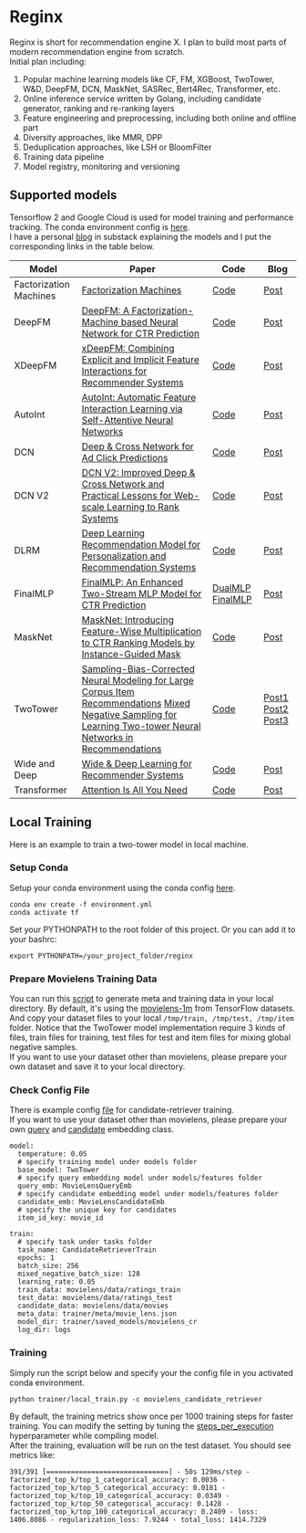 # Reginx
Reginx is short for recommendation engine X. I plan to build most parts of modern recommendation engine from scratch.  
Initial plan including:
1. Popular machine learning models like CF, FM, XGBoost, TwoTower, W&D, DeepFM, DCN, MaskNet, SASRec, Bert4Rec, Transformer, etc.
2. Online inference service written by Golang, including candidate generator, ranking and re-ranking layers
3. Feature engineering and preprocessing, including both online and offline part
4. Diversity approaches, like MMR, DPP
5. Deduplication approaches, like LSH or BloomFilter
6. Training data pipeline
7. Model registry, monitoring and versioning

## Supported models  
Tensorflow 2 and Google Cloud is used for model training and performance tracking. The conda environment config is [here](https://github.com/caesarjuly/reginx/tree/master/environment).  
I have a personal [blog](https://happystrongcoder.substack.com/) in substack explaining the models and I put the corresponding links in the table below.


| Model  | Paper | Code | Blog |
| ------------- | ------------- | ------------- | ------------- |
| Factorization Machines  | [Factorization Machines](https://www.csie.ntu.edu.tw/~b97053/paper/Rendle2010FM.pdf)  | [Code](https://github.com/caesarjuly/reginx/blob/master/trainer/models/fm.py) | [Post](https://happystrongcoder.substack.com/p/from-fm-to-deepfm-the-almighty-factorization) |
| DeepFM  | [DeepFM: A Factorization-Machine based Neural Network for CTR Prediction](https://arxiv.org/pdf/1703.04247.pdf)  | [Code](https://github.com/caesarjuly/reginx/blob/master/trainer/models/deepfm.py) | [Post](https://happystrongcoder.substack.com/p/from-fm-to-deepfm-the-almighty-factorization) |
| XDeepFM | [xDeepFM: Combining Explicit and Implicit Feature Interactions for Recommender Systems](https://arxiv.org/pdf/1803.05170.pdf)  | [Code](https://github.com/caesarjuly/reginx/blob/master/trainer/models/wide_and_deep.py)| [Post](https://happystrongcoder.substack.com/p/xdeepfm-combining-explicit-and-implicit) |
| AutoInt  | [AutoInt: Automatic Feature Interaction Learning via Self-Attentive Neural Networks](https://arxiv.org/pdf/1810.11921.pdf)  | [Code](https://github.com/caesarjuly/reginx/blob/master/trainer/models/autoint.py) | [Post](https://happystrongcoder.substack.com/p/autoint-automatic-feature-interaction) |
| DCN  | [Deep & Cross Network for Ad Click Predictions](https://arxiv.org/pdf/1708.05123.pdf)  | [Code](https://github.com/caesarjuly/reginx/blob/master/trainer/models/dcn.py) | [Post](https://happystrongcoder.substack.com/p/deep-and-cross-network-for-ad-click) |
| DCN V2 | [DCN V2: Improved Deep & Cross Network and Practical Lessons for Web-scale Learning to Rank Systems](https://arxiv.org/pdf/2008.13535.pdf)  | [Code](https://github.com/caesarjuly/reginx/blob/master/trainer/models/dcn_v2.py) | [Post](https://happystrongcoder.substack.com/p/dcn-v2-improved-deep-and-cross-network) |
| DLRM | [Deep Learning Recommendation Model for Personalization and Recommendation Systems](https://arxiv.org/pdf/1906.00091.pdf)  | [Code](https://github.com/caesarjuly/reginx/blob/master/trainer/models/dlrm.py) | [Post](https://happystrongcoder.substack.com/p/deep-learning-recommendation-model) |
| FinalMLP | [FinalMLP: An Enhanced Two-Stream MLP Model for CTR Prediction](https://arxiv.org/pdf/2304.00902.pdf)  | [DualMLP](https://github.com/caesarjuly/reginx/blob/master/trainer/models/dual_mlp.py) [FinalMLP](https://github.com/caesarjuly/reginx/blob/master/trainer/models/final_mlp.py)| [Post](https://happystrongcoder.substack.com/p/finalmlp-an-enhanced-two-stream-mlp) |
| MaskNet | [MaskNet: Introducing Feature-Wise Multiplication to CTR Ranking Models by Instance-Guided Mask](https://arxiv.org/pdf/2102.07619.pdf)  | [Code](https://github.com/caesarjuly/reginx/blob/master/trainer/models/mask_net.py)| [Post](https://happystrongcoder.substack.com/p/dive-into-twitters-recommendation-6fc) |
| TwoTower | [Sampling-Bias-Corrected Neural Modeling for Large Corpus Item Recommendations](https://storage.googleapis.com/pub-tools-public-publication-data/pdf/6417b9a68bd77033d65e431bdba855563066dc8c.pdf) [Mixed Negative Sampling for Learning Two-tower Neural Networks in Recommendations](https://storage.googleapis.com/pub-tools-public-publication-data/pdf/b9f4e78a8830fe5afcf2f0452862fb3c0d6584ea.pdf)  | [Code](https://github.com/caesarjuly/reginx/blob/master/trainer/models/two_tower.py)| [Post1](https://happystrongcoder.substack.com/p/two-tower-candidate-retriever-i) [Post2](https://happystrongcoder.substack.com/p/two-tower-candidate-retriever-ii) [Post3](https://happystrongcoder.substack.com/p/two-tower-candidate-retriever-iii) |
| Wide and Deep | [Wide & Deep Learning for Recommender Systems](https://arxiv.org/pdf/1606.07792.pdf)  | [Code](https://github.com/caesarjuly/reginx/blob/master/trainer/models/wide_and_deep.py)| [Post](https://happystrongcoder.substack.com/p/wide-and-deep-learning-for-recommender) |
| Transformer | [Attention Is All You Need](https://arxiv.org/pdf/1706.03762.pdf)  | [Code](https://github.com/caesarjuly/reginx/blob/master/trainer/models/transformer.py)| [Post](https://happystrongcoder.substack.com/p/transformer-with-code-part-i-positional) |


## Local Training
Here is an example to train a two-tower model in local machine.
### Setup Conda
Setup your conda environment using the conda config [here](https://github.com/caesarjuly/reginx/tree/master/environment).
```
conda env create -f environment.yml
conda activate tf
```
Set your PYTHONPATH to the root folder of this project. Or you can add it to your bashrc:
```
export PYTHONPATH=/your_project_folder/reginx
```

### Prepare Movielens Training Data
You can run this [script](https://github.com/caesarjuly/reginx/blob/master/trainer/preprocess/movielens.py) to generate meta and training data in your local directory.
By default, it's using the [movielens-1m](https://www.tensorflow.org/datasets/catalog/movielens#movielens1m-ratings) from TensorFlow datasets.  
And copy your dataset files to your local `/tmp/train, /tmp/test, /tmp/item` folder. Notice that the TwoTower model implementation require 3 kinds of files, train files for training, test files for test and item files for mixing global negative samples.     
If you want to use your dataset other than movielens, please prepare your own dataset and save it to your local directory.

### Check Config File
There is example config [file](https://github.com/caesarjuly/reginx/blob/master/trainer/configs/movielens_candidate_retriever.yaml) for candidate-retriever training.  
If you want to use your dataset other than movielens, please prepare your own [query](https://github.com/caesarjuly/reginx/blob/master/trainer/models/features/movielens.py#L8) and [candidate](https://github.com/caesarjuly/reginx/blob/master/trainer/models/features/movielens.py#L76) embedding class.
```
model:
  temperature: 0.05
  # specify training model under models folder
  base_model: TwoTower
  # specify query embedding model under models/features folder
  query_emb: MovieLensQueryEmb
  # specify candidate embedding model under models/features folder
  candidate_emb: MovieLensCandidateEmb
  # specify the unique key for candidates
  item_id_key: movie_id

train:
  # specify task under tasks folder
  task_name: CandidateRetrieverTrain
  epochs: 1
  batch_size: 256
  mixed_negative_batch_size: 128
  learning_rate: 0.05
  train_data: movielens/data/ratings_train
  test_data: movielens/data/ratings_test
  candidate_data: movielens/data/movies
  meta_data: trainer/meta/movie_lens.json
  model_dir: trainer/saved_models/movielens_cr
  log_dir: logs
```
### Training
Simply run the script below and specify your the config file in you activated conda environment.
```
python trainer/local_train.py -c movielens_candidate_retriever  
```
By default, the training metrics show once per 1000 training steps for faster training. You can modify the setting by tuning the [steps_per_execution](https://github.com/caesarjuly/reginx/blob/master/trainer/tasks/candidate_retriever_train.py#L37) hyperparameter while compiling model.  
After the training, evaluation will be run on the test dataset. You should see metrics like:
```
391/391 [==============================] - 50s 129ms/step - factorized_top_k/top_1_categorical_accuracy: 0.0036 - factorized_top_k/top_5_categorical_accuracy: 0.0181 - factorized_top_k/top_10_categorical_accuracy: 0.0349 - factorized_top_k/top_50_categorical_accuracy: 0.1428 - factorized_top_k/top_100_categorical_accuracy: 0.2409 - loss: 1406.8086 - regularization_loss: 7.9244 - total_loss: 1414.7329
```
